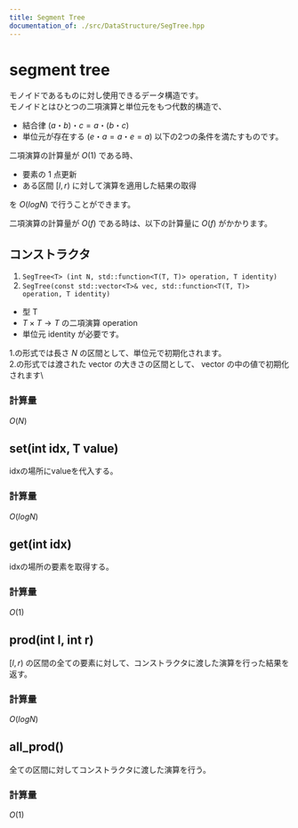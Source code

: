```yaml
---
title: Segment Tree
documentation_of: ./src/DataStructure/SegTree.hpp
---
```


# segment tree

モノイドであるものに対し使用できるデータ構造です。\
モノイドとはひとつの二項演算と単位元をもつ代数的構造で、
- 結合律 $(a ・ b) ・ c = a ・ (b ・ c)$
- 単位元が存在する ($e ・ a = a ・ e = a$)
以下の2つの条件を満たすものです。

二項演算の計算量が $O(1)$ である時、
- 要素の $1$ 点更新
- ある区間 $[l, r)$ に対して演算を適用した結果の取得

を $O(logN)$ で行うことができます。

二項演算の計算量が $O(f)$ である時は、以下の計算量に $O(f)$ がかかります。

## コンストラクタ
1. `SegTree<T> (int N, std::function<T(T, T)> operation, T identity)`
2. `SegTree(const std::vector<T>& vec, std::function<T(T, T)> operation, T identity)`

- 型 T
- $T \times T \to T$ の二項演算 operation
- 単位元 identity
が必要です。

1.の形式では長さ $N$ の区間として、単位元で初期化されます。\
2.の形式では渡された vector の大きさの区間として、 vector の中の値で初期化されます\

### 計算量
$O(N)$




## set(int idx, T value)
idxの場所にvalueを代入する。
### 計算量
$O(logN)$

## get(int idx)
idxの場所の要素を取得する。
### 計算量
$O(1)$

## prod(int l, int r)
$[l, r)$ の区間の全ての要素に対して、コンストラクタに渡した演算を行った結果を返す。
### 計算量
$O(logN)$

## all_prod()
全ての区間に対してコンストラクタに渡した演算を行う。
### 計算量
$O(1)$